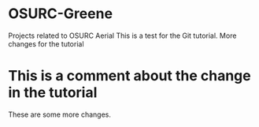 # OSURC-Greene
Projects related to OSURC Aerial 
This is a test for the Git tutorial.
More changes for the tutorial
# This is a comment about the change in the tutorial
These are some more changes.
